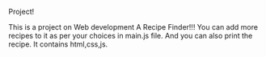 Project!

This is a project on Web development A Recipe Finder!!!
You can add more recipes to it as per your choices in main.js file.
And you can also print the recipe.
It contains html,css,js.
